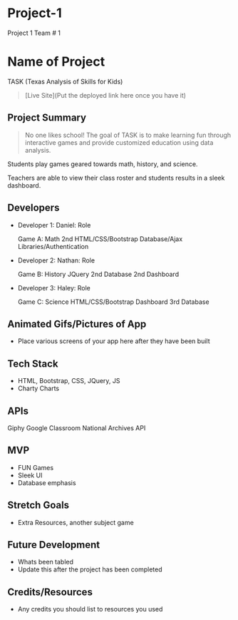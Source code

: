 # Project-1
Project 1 Team # 1
# Name of Project

TASK (Texas Analysis of Skills for Kids)

> [Live Site](Put the deployed link here once you have it)

## Project Summary

> No one likes school! The goal of TASK is to make learning fun through interactive games and provide customized education using data analysis.  

Students play games geared towards math, history, and science.

Teachers are able to view their class roster and students results in a sleek dashboard. 

## Developers

- Developer 1: Daniel: Role

  Game A: Math
  2nd HTML/CSS/Bootstrap
  Database/Ajax
  Libraries/Authentication
  
- Developer 2: Nathan: Role

  Game B: History
  JQuery
  2nd Database
  2nd Dashboard
  
- Developer 3: Haley: Role

  Game C: Science
  HTML/CSS/Bootstrap
  Dashboard
  3rd Database
 

## Animated Gifs/Pictures of App

- Place various screens of your app here after they have been built

## Tech Stack

- HTML, Bootstrap, CSS, JQuery, JS
- Charty Charts


## APIs

Giphy
Google Classroom
National Archives API

## MVP

- FUN Games
- Sleek UI
- Database emphasis

## Stretch Goals

- Extra Resources, another subject game

## Future Development

- Whats been tabled
- Update this after the project has been completed

## Credits/Resources

- Any credits you should list to resources you used
